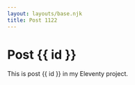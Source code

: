 ```yaml
---
layout: layouts/base.njk
title: Post 1122
---
```


# Post {{ id }}

This is post {{ id }} in my Eleventy project.
